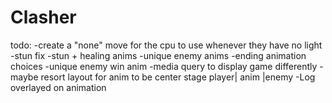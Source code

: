 # Clasher
todo:
-create a "none" move for the cpu to use whenever they have no light
-stun fix
-stun + healing anims
-unique enemy anims
-ending animation choices
-unique enemy win anim
-media query to display game differently
-maybe resort layout for anim to be center stage player| anim |enemy
-Log overlayed on animation
